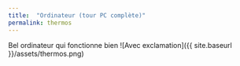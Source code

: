 ```yaml
---
title:  "Ordinateur (tour PC complète)"
permalink: thermos
---
```

Bel ordinateur qui fonctionne bien
![Avec exclamation]({{ site.baseurl }}/assets/thermos.png)
